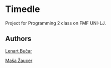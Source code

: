 # Timedle

Project for Programming 2 class on FMF UNI-LJ.

## Authors

[Lenart Bučar](https://github.com/LenartBucar)

[Maša Žaucer](https://github.com/masazaucer)
